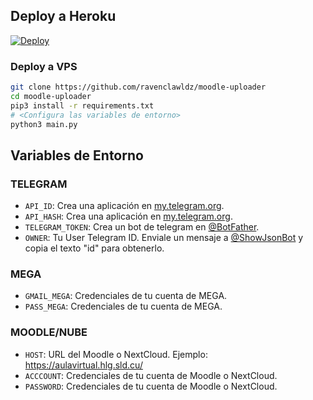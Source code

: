 ## Deploy a Heroku
[![Deploy](https://www.herokucdn.com/deploy/button.svg)](https://heroku.com/deploy?template=https://github.com/ravenclawldz/moodle-uploader)

### Deploy a VPS

```sh
git clone https://github.com/ravenclawldz/moodle-uploader
cd moodle-uploader
pip3 install -r requirements.txt
# <Configura las variables de entorno>
python3 main.py
```

## Variables de Entorno
### TELEGRAM
- `API_ID`: Crea una aplicación en [my.telegram.org](https://my.telegram.org).
- `API_HASH`: Crea una aplicación en [my.telegram.org](https://my.telegram.org).
- `TELEGRAM_TOKEN`: Crea un bot de telegram en [@BotFather](https://t.me/BotFather).
- `OWNER`: Tu User Telegram ID. Enviale un mensaje a [@ShowJsonBot](https://t.me/ShowJsonBot) y copia el texto "id" para obtenerlo.
### MEGA
- `GMAIL_MEGA`: Credenciales de tu cuenta de MEGA.
- `PASS_MEGA`: Credenciales de tu cuenta de MEGA.
### MOODLE/NUBE
- `HOST`: URL del Moodle o NextCloud. Ejemplo: https://aulavirtual.hlg.sld.cu/
- `ACCCOUNT`: Credenciales de tu cuenta de Moodle o NextCloud.
- `PASSWORD`: Credenciales de tu cuenta de Moodle o NextCloud.
